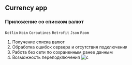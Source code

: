## Currency app ##
### Приложение со списком валют ###
```Kotlin``` ```Koin``` ```Coroutines``` ```Retrofit``` ```Json``` ```Room```
1. Получение списка валют
2. Обработка ошибок сервера и отсутствия подключения
3. Работа без сети по сохраненным ранее данным
4. Возможность переподключения
![c](https://github.com/blackmirrror/Currency/assets/87281139/28ab6290-30d7-4d67-a702-f2cc5f4fedc0 "Currency")
